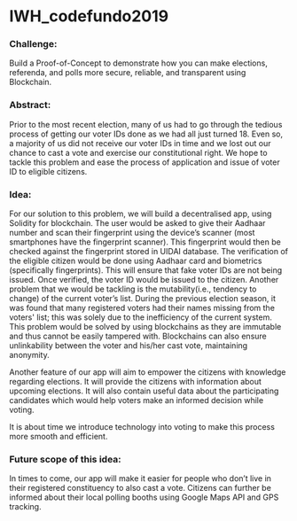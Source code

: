 # IWH_codefundo2019

### Challenge: 
Build a Proof-of-Concept to demonstrate how you can make elections, referenda, and polls more secure, reliable, and transparent using Blockchain.

### Abstract:
Prior to the most recent election, many of us had to go through the tedious process of getting our voter IDs done as we had all just turned 18. Even so, a majority of us did not receive our voter IDs in time and we lost out our chance to cast a vote and exercise our constitutional right. We hope to tackle this problem and ease the process of application and issue of voter ID to eligible citizens. 

### Idea: 
For our solution to this problem, we will build a decentralised app, using Solidity for blockchain. The user would be asked to give their Aadhaar number and scan their fingerprint using the device’s scanner (most smartphones have the fingerprint scanner). This fingerprint would then be checked against the fingerprint stored in UIDAI database. 
The verification of the eligible citizen would be done using Aadhaar card and biometrics (specifically fingerprints). This will ensure that fake voter IDs are not being issued. 
Once verified, the voter ID would be issued to the citizen. 
Another problem that we would be tackling is the mutability(i.e., tendency to change) of the current voter’s list. During the previous election season, it was found that many registered voters had their names missing from the voters' list; this was solely due to the inefficiency of the current system. 
This problem would be solved by using blockchains as they are immutable and thus cannot be easily tampered with. Blockchains can also ensure unlinkability between the voter and his/her cast vote, maintaining anonymity. 

Another feature of our app will aim to empower the citizens with knowledge regarding elections. It will provide the citizens with information about upcoming elections. It will also contain useful data about the participating candidates which would help voters make an informed decision while voting. 

It is about time we introduce technology into voting to make this process more smooth and efficient.

### Future scope of this idea: 
In times to come, our app will make it easier for people who don’t live in their registered constituency to also cast a vote.
Citizens can further be informed about their local polling booths using Google Maps API and GPS tracking. 
